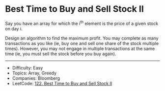# Best Time to Buy and Sell Stock II

Say you have an array for which the i<sup>th</sup> element is the price of a given stock on day i.

Design an algorithm to find the maximum profit. You may complete as many transactions as you like (ie, buy one and sell one share of the stock multiple times). However, you may not engage in multiple transactions at the same time (ie, you must sell the stock before you buy again).

---

* Difficulty: Easy
* Topics: Array, Greedy
* Companies: Bloomberg
* LeetCode: [122. Best Time to Buy and Sell Stock II](https://leetcode.com/problems/best-time-to-buy-and-sell-stock-ii/description/)
